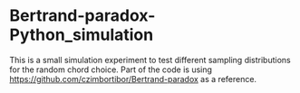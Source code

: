 # Bertrand-paradox-Python_simulation
This is a small simulation experiment to test different sampling distributions for the random chord choice. Part of the code is using https://github.com/czimbortibor/Bertrand-paradox as a reference.
